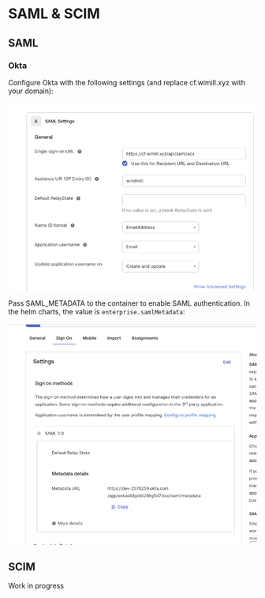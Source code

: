 # SAML & SCIM

## SAML

### Okta

Configure Okta with the following settings (and replace cf.wimill.xyz with your domain):

![Okta settings](./okta.png)

Pass SAML_METADATA to the container to enable SAML authentication. In the helm charts, the value is `enterprise.samlMetadata`:

![Okta Metadata URL](./okta2.png)

## SCIM

Work in progress
